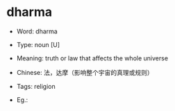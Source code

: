 # dharma

- Word: dharma

- Type: noun [U]
- Meaning: truth or law that affects the whole universe
- Chinese: 法，达摩（影响整个宇宙的真理或规则）
- Tags: religion
- Eg.: 

